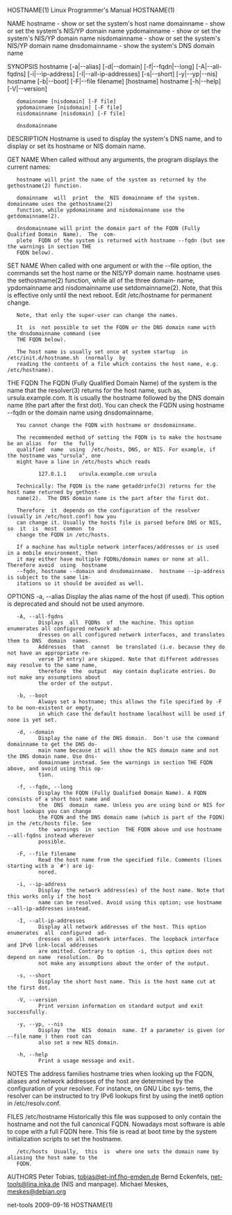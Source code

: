 HOSTNAME(1)                            Linux Programmer's Manual                           HOSTNAME(1)

NAME
       hostname - show or set the system's host name
       domainname - show or set the system's NIS/YP domain name
       ypdomainname - show or set the system's NIS/YP domain name
       nisdomainname - show or set the system's NIS/YP domain name
       dnsdomainname - show the system's DNS domain name

SYNOPSIS
       hostname   [-a|--alias]  [-d|--domain]  [-f|--fqdn|--long]  [-A|--all-fqdns]  [-i|--ip-address]
       [-I|--all-ip-addresses] [-s|--short] [-y|--yp|--nis]
       hostname [-b|--boot] [-F|--file filename] [hostname]
       hostname [-h|--help] [-V|--version]

       domainname [nisdomain] [-F file]
       ypdomainname [nisdomain] [-F file]
       nisdomainname [nisdomain] [-F file]

       dnsdomainname

DESCRIPTION
       Hostname is used to display the system's DNS name, and to display or set its  hostname  or  NIS
       domain name.

   GET NAME
       When called without any arguments, the program displays the current names:

       hostname will print the name of the system as returned by the gethostname(2) function.

       domainname  will  print  the  NIS domainname of the system.  domainname uses the gethostname(2)
       function, while ypdomainname and nisdomainname use the getdomainname(2).

       dnsdomainname will print the domain part of the FQDN (Fully Qualified Domain  Name).  The  com‐
       plete  FQDN of the system is returned with hostname --fqdn (but see the warnings in section THE
       FQDN below).

   SET NAME
       When called with one argument or with the --file option, the commands set the host name or  the
       NIS/YP  domain name.  hostname uses the sethostname(2) function, while all of the three domain‐
       name, ypdomainname and nisdomainname use setdomainname(2).  Note, that this is  effective  only
       until the next reboot.  Edit /etc/hostname for permanent change.

       Note, that only the super-user can change the names.

       It  is  not possible to set the FQDN or the DNS domain name with the dnsdomainname command (see
       THE FQDN below).

       The host name is usually set once at system startup  in  /etc/init.d/hostname.sh  (normally  by
       reading the contents of a file which contains the host name, e.g.  /etc/hostname).

   THE FQDN
       The  FQDN  (Fully Qualified Domain Name) of the system is the name that the resolver(3) returns
       for the host name, such as, ursula.example.com.  It is usually the hostname followed by the DNS
       domain  name  (the  part after the first dot).  You can check the FQDN using hostname --fqdn or
       the domain name using dnsdomainname.

       You cannot change the FQDN with hostname or dnsdomainname.

       The recommended method of setting the FQDN is to make the hostname be an alias  for  the  fully
       qualified  name  using  /etc/hosts, DNS, or NIS. For example, if the hostname was "ursula", one
       might have a line in /etc/hosts which reads

              127.0.1.1    ursula.example.com ursula

       Technically: The FQDN is the name getaddrinfo(3) returns for the host name returned by gethost‐
       name(2).  The DNS domain name is the part after the first dot.

       Therefore  it  depends on the configuration of the resolver (usually in /etc/host.conf) how you
       can change it. Usually the hosts file is parsed before DNS or NIS, so  it  is  most  common  to
       change the FQDN in /etc/hosts.

       If a machine has multiple network interfaces/addresses or is used in a mobile environment, then
       it may either have multiple FQDNs/domain names or none at all. Therefore avoid  using  hostname
       --fqdn, hostname --domain and dnsdomainname.  hostname --ip-address is subject to the same lim‐
       itations so it should be avoided as well.

OPTIONS
       -a, --alias
              Display the alias name of the host (if used). This option is deprecated and  should  not
              be used anymore.

       -A, --all-fqdns
              Displays  all  FQDNs  of  the machine. This option enumerates all configured network ad‐
              dresses on all configured network interfaces, and translates them to DNS  domain  names.
              Addresses  that  cannot  be translated (i.e. because they do not have an appropriate re‐
              verse IP entry) are skipped. Note that different addresses may resolve to the same name,
              therefore  the  output  may contain duplicate entries. Do not make any assumptions about
              the order of the output.

       -b, --boot
              Always set a hostname; this allows the file specified by -F to be non-existent or empty,
              in which case the default hostname localhost will be used if none is yet set.

       -d, --domain
              Display the name of the DNS domain.  Don't use the command domainname to get the DNS do‐
              main name because it will show the NIS domain name and not the DNS domain name. Use dns‐
              domainname instead. See the warnings in section THE FQDN above, and avoid using this op‐
              tion.

       -f, --fqdn, --long
              Display the FQDN (Fully Qualified Domain Name). A FQDN consists of a short host name and
              the  DNS  domain  name. Unless you are using bind or NIS for host lookups you can change
              the FQDN and the DNS domain name (which is part of the FQDN) in the /etc/hosts file. See
              the  warnings  in  section  THE FQDN above und use hostname --all-fqdns instead wherever
              possible.

       -F, --file filename
              Read the host name from the specified file. Comments (lines starting with a `#') are ig‐
              nored.

       -i, --ip-address
              Display  the network address(es) of the host name. Note that this works only if the host
              name can be resolved. Avoid using this option; use hostname --all-ip-addresses instead.

       -I, --all-ip-addresses
              Display all network addresses of the host. This option  enumerates  all  configured  ad‐
              dresses  on all network interfaces. The loopback interface and IPv6 link-local addresses
              are omitted. Contrary to option -i, this option does not depend on name  resolution.  Do
              not make any assumptions about the order of the output.

       -s, --short
              Display the short host name. This is the host name cut at the first dot.

       -V, --version
              Print version information on standard output and exit successfully.

       -y, --yp, --nis
              Display  the  NIS  domain  name. If a parameter is given (or --file name ) then root can
              also set a new NIS domain.

       -h, --help
              Print a usage message and exit.

NOTES
       The address families hostname tries when looking up the FQDN, aliases and network addresses  of
       the  host are determined by the configuration of your resolver.  For instance, on GNU Libc sys‐
       tems, the resolver can be instructed to try IPv6 lookups first by using  the  inet6  option  in
       /etc/resolv.conf.

FILES
       /etc/hostname Historically this file was supposed to only contain the hostname and not the full
       canonical FQDN. Nowadays most software is able to cope with a full FQDN here. This file is read
       at boot time by the system initialization scripts to set the hostname.

       /etc/hosts  Usually,  this  is  where one sets the domain name by aliasing the host name to the
       FQDN.

AUTHORS
       Peter Tobias, <tobias@et-inf.fho-emden.de>
       Bernd Eckenfels, <net-tools@lina.inka.de> (NIS and manpage).
       Michael Meskes, <meskes@debian.org>

net-tools                                     2009-09-16                                   HOSTNAME(1)
